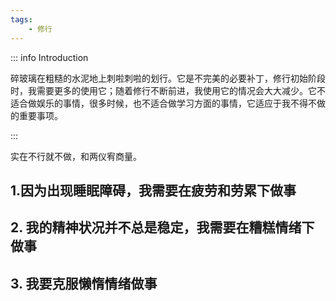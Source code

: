 ```yaml
---
tags:
    - 修行
---
```


::: info Introduction

碎玻璃在粗糙的水泥地上刺啦刺啦的划行。它是不完美的必要补丁，修行初始阶段时，我需要更多的使用它；随着修行不断前进，我使用它的情况会大大减少。它不适合做娱乐的事情，很多时候，也不适合做学习方面的事情，它适应于我不得不做的重要事项。

:::

实在不行就不做，和两仪宥商量。

## 1.因为出现睡眠障碍，我需要在疲劳和劳累下做事

## 2. 我的精神状况并不总是稳定，我需要在糟糕情绪下做事


## 3. 我要克服懒惰情绪做事

